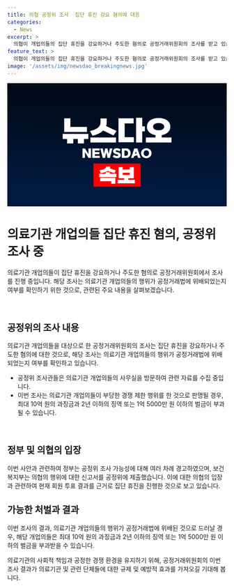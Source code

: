 ```yaml
---
title: 의협 공정위 조사  집단 휴진 강요 혐의에 대응
categories:
  - News
excerpt: >
  의협이 개업의들의 집단 휴진을 강요하거나 주도한 혐의로 공정거래위원회의 조사를 받고 있습니다. 의협은 정부의 경고에도 불구하고 회원 투표 결과를 토대로 집단 휴진을 진행했는데, 이에 대한 공정위의 조사가 이루어지고 있습니다. 공정거래법에 따르면 의협이 부당한 경쟁 제한 행위를 한 것으로 드러날 경우 10억 원 이내의 과징금과 주도자들에게 징역 형이나 벌금이 부과될 수 있습니다.
feature_text: >
  의협이 개업의들의 집단 휴진을 강요하거나 주도한 혐의로 공정거래위원회의 조사를 받고 있습니다. 의협은 정부의 경고에도 불구하고 회원 투표 결과를 토대로 집단 휴진을 진행했는데, 이에 대한 공정위의 조사가 이루어지고 있습니다. 공정거래법에 따르면 의협이 부당한 경쟁 제한 행위를 한 것으로 드러날 경우 10억 원 이내의 과징금과 주도자들에게 징역 형이나 벌금이 부과될 수 있습니다.
image: '/assets/img/newsdao_breakingnews.jpg'
---
```


<p><img src="/assets/img/newsdao_breakingnews.jpg" alt="implanttips 속보" /></p>

<h1>의료기관 개업의들 집단 휴진 혐의, 공정위 조사 중</h1>

<p>의료기관 개업의들이 집단 휴진을 강요하거나 주도한 혐의로 공정거래위원회에서 조사를 진행 중입니다. 해당 조사는 의료기관 개업의들의 행위가 공정거래법에 위배되었는지 여부를 확인하기 위한 것으로, 관련된 주요 내용을 살펴보겠습니다.</p>

<p data-ke-size="size16">&nbsp;</p>

<h2 data-ke-size="size26">공정위의 조사 내용</h2>

<p>의료기관 개업의들을 대상으로 한 공정거래위원회의 조사는 집단 휴진을 강요하거나 주도한 혐의에 대한 것으로, 해당 조사는 의료기관 개업의들의 행위가 공정거래법에 위배되었는지 여부를 확인하고 있습니다.</p>

<ul>
<li>공정위 조사관들은 의료기관 개업의들의 사무실을 방문하여 관련 자료를 수집 중입니다.</li>
<li>이번 조사는 의료기관 개업의들이 부당한 경쟁 제한 행위를 한 것으로 판명될 경우, 최대 10억 원의 과징금과 2년 이하의 징역 또는 1억 5000만 원 이하의 벌금이 부과될 수 있습니다.</li>
</ul>

<p data-ke-size="size16">&nbsp;</p>

<h2 data-ke-size="size26">정부 및 의협의 입장</h2>

<p>이번 사안과 관련하여 정부는 공정위 조사 가능성에 대해 여러 차례 경고하였으며, 보건복지부는 의협의 행위에 대한 신고서를 공정위에 제출했습니다. 이에 대한 의협의 입장과 관련하여 현재 회원 투표 결과를 근거로 집단 휴진을 진행한 것으로 보고 있습니다.</p>

<h2 data-ke-size="size26">가능한 처벌과 결과</h2>

<p>이번 조사의 결과, 의료기관 개업의들의 행위가 공정거래법에 위배된 것으로 드러날 경우, 해당 개업의들은 최대 10억 원의 과징금과 2년 이하의 징역 또는 1억 5000만 원 이하의 벌금을 부과받을 수 있습니다.</p>

<p>의료기관의 사회적 책임과 공정한 경쟁 환경을 유지하기 위해, 공정거래위원회의 이번 조사 결과가 의료기관 및 관련 단체들에 대한 규제 및 예방적 효과를 가져오길 기대해 봅니다.</p>

<p data-ke-size="size16">&nbsp;</p>

